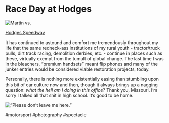 # Race Day at Hodges

![Martin vs.](https://i.snap.as/0gbHgtG.jpeg)

[Hodges Speedway](https://maps.apple.com/?ll=37.382760,-93.138506u0026q=Hodges%20Speedwayu0026_ext=EiQpJaeARv6wQkAxLF0mSt1IV8A5JaeARv6wQkBBLF0mSt1IV8A%3Du0026t=h)

It has continued to astound and comfort me tremendously throughout my life that the same redneck-ass institutions of my rural youth - tractor/truck pulls, dirt track racing, demolition derbies, etc. - continue in places such as these, virtually exempt from the tumult of global change. The last time I was in the bleachers, “premium handsets” meant flip phones and many of the junker entries would be considered viable restoration projects, today. 

Personally, there is nothing more existentially easing than stumbling upon this bit of car culture now and then, though it always brings up a nagging question: *what the hell am I doing in this office*? 
Thank you, Missouri. I’m sorry I talked all that shit in high school. It’s good to be home.

![“Please don’t leave me here.”](https://i.snap.as/7erf4tB.jpeg)

<!--comment-->

#motorsport #photography #spectacle
